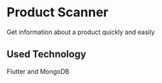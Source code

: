 # Product Scanner
Get information about a product quickly and easily

## Used Technology
Flutter and MongoDB
